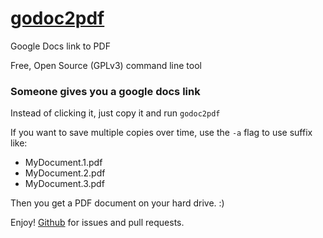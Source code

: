 # [godoc2pdf](https://github.com/aerth/gdoc2pdf)

Google Docs link to PDF

Free, Open Source (GPLv3) command line tool

### Someone gives you a google docs link

Instead of clicking it, just copy it and run `godoc2pdf`

If you want to save multiple copies over time, use the `-a` flag to use suffix like:
  * MyDocument.1.pdf
  * MyDocument.2.pdf
  * MyDocument.3.pdf

Then you get a PDF document on your hard drive. :)

Enjoy! [Github](https://github.com/aerth/gdoc2pdf/issues/new) for issues and pull requests.

